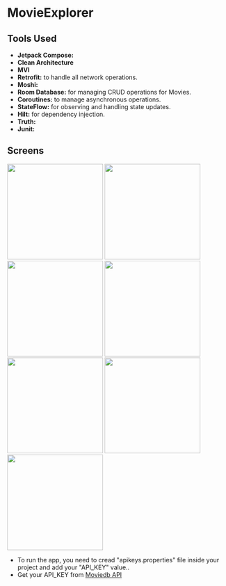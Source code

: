 # MovieExplorer

## Tools Used

- **Jetpack Compose:**
- **Clean Architecture**
- **MVI**
- **Retrofit:** to handle all network operations.
- **Moshi:**
- **Room Database:** for managing CRUD operations for Movies.
- **Coroutines:** to manage asynchronous operations.
- **StateFlow:** for observing and handling state updates.
- **Hilt:** for dependency injection.
- **Truth:**
- **Junit:**


## Screens 

<img width="220" src="https://github.com/user-attachments/assets/32971280-7fdc-43fa-9569-cb0cb3c72fe3"> <img width="220" src="https://github.com/user-attachments/assets/f64eab18-9115-4a26-b6a5-e63a19a5fb03"> <img width="220" src="https://github.com/user-attachments/assets/0d9a2047-12a2-4187-8b48-640cef5c9112"> <img width="220" src="https://github.com/user-attachments/assets/a0e86bb0-7475-4cd7-b4d1-aa4dba0b7e84"> <img width="220" src="https://github.com/user-attachments/assets/8ca27471-50bf-494d-a3cb-9ab71a0f4336"> <img width="220" src="https://github.com/user-attachments/assets/9105a574-8598-42a4-8263-da55e35b8dd1"> <img width="220" src="https://github.com/user-attachments/assets/63438ea3-a6e9-401b-bfd5-6275115142e0">


- To run the app, you need to cread "apikeys.properties" file inside your project and add your "API_KEY" value..
- Get your API_KEY from [Moviedb API](https://www.themoviedb.org/)
